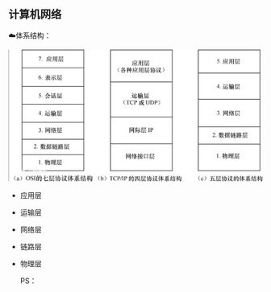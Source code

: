 ## 计算机网络

☁️体系结构：  

![体系结构](../图床/Network/structure.png)

* 应用层
* 运输层
* 网络层
* 链路层
* 物理层
  
  PS：


